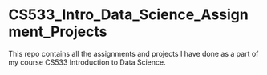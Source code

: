 # CS533_Intro_Data_Science_Assignment_Projects
This repo contains all the assignments and projects I have done as a part of my course CS533 Introduction to Data Science.
